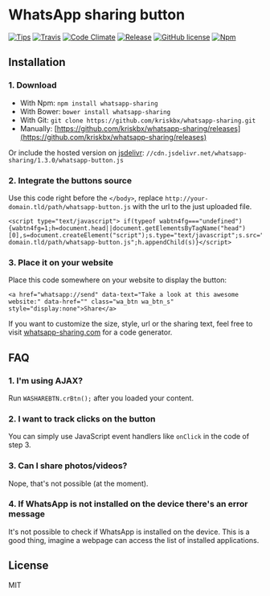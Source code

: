 # WhatsApp sharing button

[![Tips](https://img.shields.io/gratipay/kriskbx.svg)](https://www.gittip.com/kriskbx/) [![Travis](https://img.shields.io/travis/kriskbx/whatsapp-sharing.svg)](https://travis-ci.org/kriskbx/whatsapp-sharing) [![Code Climate](https://img.shields.io/codeclimate/github/kriskbx/whatsapp-sharing.svg)](https://codeclimate.com/github/kriskbx/whatsapp-sharing) [![Release](https://img.shields.io/github/release/kriskbx/whatsapp-sharing.svg)](https://github.com/kriskbx/whatsapp-sharing) [![GitHub license](https://img.shields.io/github/license/kriskbx/whatsapp-sharing.svg)](https://github.com/kriskbx/whatsapp-sharing/blob/master/LICENSE) [![Npm](https://img.shields.io/npm/dm/whatsapp-sharing.svg)](https://www.npmjs.com/package/whatsapp-sharing)


## Installation

### 1. Download

* With Npm: `npm install whatsapp-sharing`
* With Bower: `bower install whatsapp-sharing`
* With Git: `git clone https://github.com/kriskbx/whatsapp-sharing.git`
* Manually: [https://github.com/kriskbx/whatsapp-sharing/releases](https://github.com/kriskbx/whatsapp-sharing/releases) 

Or include the hosted version on [jsdelivr](http://www.jsdelivr.com/): `//cdn.jsdelivr.net/whatsapp-sharing/1.3.0/whatsapp-button.js`

### 2. Integrate the buttons source

Use this code right before the `</body>`, replace `http://your-domain.tld/path/whatsapp-button.js` with the url to the just uploaded file.

	<script type="text/javascript">	if(typeof wabtn4fg==="undefined")	{wabtn4fg=1;h=document.head||document.getElementsByTagName("head")[0],s=document.createElement("script");s.type="text/javascript";s.src="http://your-domain.tld/path/whatsapp-button.js";h.appendChild(s)}</script>

### 3. Place it on your website

Place this code somewhere on your website to display the button:

	<a href="whatsapp://send" data-text="Take a look at this awesome website:" data-href="" class="wa_btn wa_btn_s" style="display:none">Share</a>
	
If you want to customize the size, style, url or the sharing text, feel free to visit [whatsapp-sharing.com](http://www.whatsapp-sharing.com) for a code generator.

## FAQ

### 1. I'm using AJAX?

Run `WASHAREBTN.crBtn();` after you loaded your content.

### 2. I want to track clicks on the button

You can simply use JavaScript event handlers like `onClick` in the code of step 3.

### 3. Can I share photos/videos?

Nope, that's not possible (at the moment).

### 4. If WhatsApp is not installed on the device there's an error message

It's not possible to check if WhatsApp is installed on the device. This is a good thing, imagine a webpage can access the list of installed applications.


## License

MIT